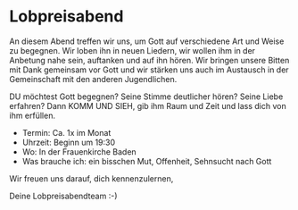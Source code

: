 # Lobpreisabend
An diesem Abend treffen wir uns, um Gott auf verschiedene Art und Weise zu begegnen. Wir loben ihn in neuen Liedern, wir wollen ihm in der Anbetung nahe sein, auftanken und auf ihn hören. Wir bringen unsere Bitten mit Dank gemeinsam vor Gott und wir stärken uns auch im Austausch in der Gemeinschaft mit den anderen Jugendlichen.

DU möchtest Gott begegnen? Seine Stimme deutlicher hören? Seine Liebe erfahren? Dann KOMM UND SIEH, gib ihm Raum und Zeit und lass dich von ihm erfüllen.

- Termin: Ca. 1x im Monat
- Uhrzeit: Beginn um 19:30
- Wo: In der Frauenkirche Baden
- Was brauche ich: ein bisschen Mut, Offenheit, Sehnsucht nach Gott

Wir freuen uns darauf, dich kennenzulernen,

Deine Lobpreisabendteam :-)
